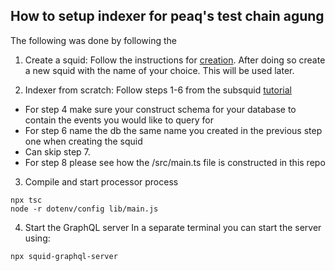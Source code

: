 ## How to setup indexer for peaq's test chain agung

The following was done by following the 

1. Create a squid:
Follow the instructions for [creation](https://docs.sqd.dev/squid-cli/installation/). After doing so create a new squid with the name of your choice. This will be used later.

2. Indexer from scratch:
Follow steps 1-6 from the subsquid [tutorial](https://docs.sqd.dev/sdk/how-to-start/squid-from-scratch/)
- For step 4 make sure your construct schema for your database to contain the events you would like to query for
- For step 6 name the db the same name you created in the previous step one when creating the squid
- Can skip step 7.
- For step 8 please see how the /src/main.ts file is constructed in this repo

3. Compile and start processor process
```
npx tsc
node -r dotenv/config lib/main.js
```

4. Start the GraphQL server
In a separate terminal you can start the server using:
```
npx squid-graphql-server
```